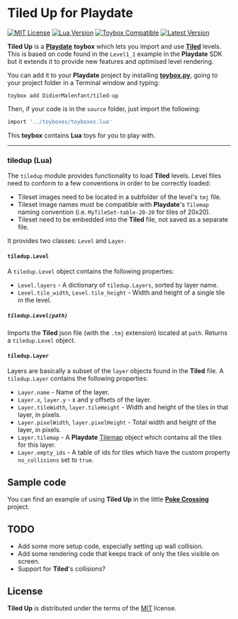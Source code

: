 # Tiled Up for Playdate

[![MIT License](https://img.shields.io/github/license/DidierMalenfant/tiled-up)](https://spdx.org/licenses/MIT.html) [![Lua Version](https://img.shields.io/badge/Lua-5.4-yellowgreen)](https://lua.org) [![Toybox Compatible](https://img.shields.io/badge/toybox.py-compatible-brightgreen)](https://toyboxpy.io) [![Latest Version](https://img.shields.io/github/v/tag/DidierMalenfant/tiled-up)](https://github.com/DidierMalenfant/tiled-up/tags)

**Tiled Up** is a [**Playdate**](https://play.date) **toybox** which lets you import and use [**Tiled**](https://www.mapeditor.org) levels. This is based on code found in the `Level1_1` example in the **Playdate** SDK but it extends it to provide new features and optimised level rendering.

You can add it to your **Playdate** project by installing [**toybox.py**](https://toyboxpy.io), going to your project folder in a Terminal window and typing:

```console
toybox add DidierMalenfant/tiled-up
```

Then, if your code is in the `source` folder, just import the following:

```lua
import '../toyboxes/toyboxes.lua'
```

This **toybox** contains **Lua** toys for you to play with.

---

### tiledup (Lua)

The `tiledup` module provides functionality to load **Tiled** levels. Level files need to conform to a few conventions in order to be correctly loaded:

* Tileset images need to be located in a subfolder of the level's `tmj` file.
* Tileset image names must be compatible with **Playdate**'s `Tilemap` naming convention (i.e. `MyTileSet-table-20-20` for tiles of 20x20).
* Tileset need to be embedded into the **Tiled** file, not saved as a separate file.

It provides two classes: `Level` and `Layer`.

#### `tiledup.Level`

A `tiledup.Level` object contains the following properties:

* `Level.layers` -  A dictionary of `tiledup.Layers`, sorted by layer name.
* `Level.tile_width`, `Level.tile_height` - Width and height of a single tile in the level.

##### `tiledup.Level(path)`

Imports the **Tiled** json file (with the `.tmj` extension) located at `path`. Returns a `tiledup.Level` object.

#### `tiledup.Layer`

Layers are basically a subset of the `layer` objects found in the **Tiled** file. A `tiledup.Layer` contains the following properties:

* `Layer.name` - Name of the layer.
* `Layer.x`, `layer.y` - x and y offsets of the layer.
* `Layer.tileWidth`, `layer.tileHeight` - Width and height of the tiles in that layer, in pixels.
* `Layer.pixelWidth`, `layer.pixelHeight` - Total width and height of the layer, in pixels.
* `Layer.tilemap` - A **Playdate** [Tilemap](https://sdk.play.date/1.12.3/Inside%20Playdate.html#C-graphics.tilemap) object which contains all the tiles for this layer.
* `Layer.empty_ids` - A table of ids for tiles which have the custom property `no_collisions` set to `true`.

## Sample code

You can find an example of using **Tiled Up** in the little [**Poke Crossing**](https://github.com/DidierMalenfant/poke-crossing) project.

## TODO

* Add some more setup code, especially setting up wall collision.
* Add some rendering code that keeps track of only the tiles visible on screen.
* Support for **Tiled**'s collisions?

## License

**Tiled Up** is distributed under the terms of the [MIT](https://spdx.org/licenses/MIT.html) license.
